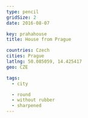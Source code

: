 ```yaml
---
type: pencil
gridSize: 2
date: 2016-08-07

key: prahahouse
title: House from Prague

countries: Czech
cities: Prague
latlng: 50.085059, 14.425417
geo: CZE

tags:
  - city

  - round
  - without rubber
  - sharpened
---
```

